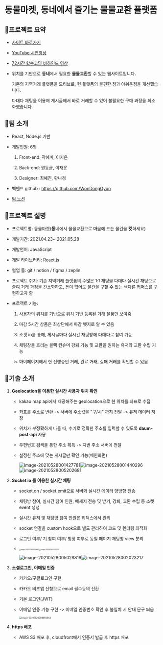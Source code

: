# 동물마켓, 동네에서 즐기는 물물교환 플랫폼

## 💛프로젝트 요약

- [사이트 바로가기](https://dongmulmarket.com/)

- [YouTube 시연영상](https://youtu.be/_H-cVhny3BY)

- [72시간 합숙코딩 비하인드 영상](https://www.youtube.com/watch?v=-LWeflvLABY)

- 위치를 기반으로 **동네**에서 필요한 **물물교환**할 수 있는 웹사이트입니다. 

  기존의 지역거래 플랫폼을 모티브로, 현 플랫폼의 불편한 점과 아쉬운점을 개선했습니다.

  다대다 채팅을 이용해 게시글에서 바로 거래할 수 있어 불필요한 구매 과정을 최소화했습니다.

## 🧡팀 소개

- React, Node.js 기반

- 개발인원: 6명

   1) Front-end: 곽혜미, 이지은

   2) Back-end: 원동균, 이재윤

   3) Designer: 최혜진, 황나경

- 백엔드 github : https://github.com/WonDongGyun

- [팀 노션](https://www.notion.so/6d5c61254bf541c0bb5931de59a8d5ca)

## 💜프로젝트 설명

- 프로젝트명: 동물마켓(**동**네에서 물물교환으로 **마**음에 드는 물건을 **켓**하세요)

- 개발기간: 2021.04.23~ 2021.05.28

- 개발언어: JavaScript

- 개발 라이브러리: React.js

- 협업 툴: git / notion / figma / zeplin

- 프로젝트 취지: 기존 지역거래 플랫폼의 수많은 1:1 채팅을 다대다 실시간 채팅으로 줄여 거래 과정을 간소화하고, 돈이 없어도 물건을 구할 수 있는 색다른 커머스를 구현하고자 함

- 프로젝트 기능: 

    1) 사용자의 위치를 기반으로 위치 기반 등록된 거래 물품만 보여줌

    2) 마감 5시간 상품은 최상단에서 마감 뱃지로 알 수 있음

    3) 소켓 io를 통해, 게시글마다 실시간 채팅방에 다대다로 참여 가능

    4) 채팅창을 흐리는 블랙 컨슈머 강퇴 가능 및 교환을 원하는 유저와 교환 수립 기능

    5) 마이페이지에서 현 진행중인 거래, 완료 거래, 실패 거래를 확인할 수 있음

## 🤎기술 소개

1. **Geolocation을 이용한 실시간 사용자 위치 확인**

   - kakao map api에서 제공해주는 geolocation으로 현 위치를 좌표로 수집

   - 좌표를 주소로 변환 -> 서버에 주소값을 "구/시" 까지 전달 -> 유저 데이터 저장

   - 위치가 부정확하게 나올 때, 수기로 정확한 주소를 입력할 수 있도록 **daum-post-api** 사용

   - 우편번호 검색을 통한 주소 획득 -> 지번 주소 서버에 전달

   - 설정한 주소에 맞는 게시글만 확인 가능(메인화면)

     ![image-20210528001427781](C:\Users\Kwak\AppData\Roaming\Typora\typora-user-images\image-20210528001427781.png)![image-20210528001440296](C:\Users\Kwak\AppData\Roaming\Typora\typora-user-images\image-20210528001440296.png)![image-20210528005202681](C:\Users\Kwak\AppData\Roaming\Typora\typora-user-images\image-20210528005202681.png)

     

2. **Socket io 를 이용한 실시간 채팅**

   - socket.on / socket.emit으로 서버와 실시간 데이터 양방향 전송

   - 채팅방 참여, 실시간 참여 인원, 메세지 전송 및 받기, 강퇴, 교환 수립 등 소켓 event 생성

   - 실시간 유저 및 채팅방 참여 인원은 리덕스에서 관리

   - socket 연결을 custom hook으로  별도 관리하여 코드 및 렌더링 최적화

   - 로그인 여부/ 기 참여 여부/ 방장 여부로 동일 페이지 채팅창 view 분리

   - <img src="C:\Users\Kwak\AppData\Roaming\Typora\typora-user-images\image-20210528002114661.png" alt="image-20210528002114661" style="zoom: 33%;" /><img src="C:\Users\Kwak\AppData\Roaming\Typora\typora-user-images\image-20210528004932681.png" alt="image-20210528002012117" style="zoom: 33%;" />

     

     ![image-20210528005028819](C:\Users\Kwak\AppData\Roaming\Typora\typora-user-images\image-20210528005028819.png)![image-20210528002023217](C:\Users\Kwak\AppData\Roaming\Typora\typora-user-images\image-20210528002023217.png)

3. **소셜로그인, 이메일 인증**

   - 카카오/구글로그인 구현

   - 카카오 비즈앱 신청으로 email 필수동의 전환

   - 기본 로그인(JWT)

   - 이메일 인증 기능 구현 -> 이메일 인증번호 확인 후 불일치 시 안내 문구 띄움

     <img src="C:\Users\Kwak\AppData\Roaming\Typora\typora-user-images\image-20210528004655644.png" alt="image-20210528004655644" style="zoom: 50%;" />

4. **https 배포**

   - AWS S3 배포 후, cloudfront에서 인증서 발급 후 https 배포
